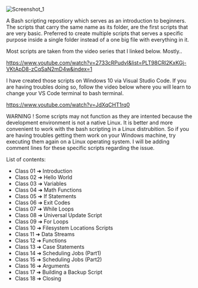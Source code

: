 
![Screenshot_1](https://github.com/KadirDokur/BashScripting/assets/45979582/7d0daa4c-e068-49ac-9ebf-c7c2f8bfebf2)

A Bash scripting repostiory which serves as an introduction to beginners. The scripts that carry the same name as its folder, are the first scripts that are very basic. Preferred to create multiple scripts that serves a specific purpose inside a single folder instead of a one big file with everything in it.


Most scripts are taken from the video series that I linked below. Mostly..

https://www.youtube.com/watch?v=2733cRPudvI&list=PLT98CRl2KxKGj-VKtApD8-zCqSaN2mD4w&index=1

I have created those scripts on Windows 10 via Visual Studio Code. If you are having troubles doing so, follow the video below where you will learn to change your VS Code terminal to bash terminal.

https://www.youtube.com/watch?v=JdXqCHT1rq0


WARNING !
Some scripts may not function as they are intented because the development environment is not a native Linux. It is better and more convenient to work with the bash scripting in a Linux distrubition.
So if you are having troubles getting them work on your Windows machine, try executing them again on a Linux operating system. I will be adding comment lines for these specific scripts regarding the issue.

List of contents:
- Class 01 ➜ Introduction
- Class 02 ➜ Hello World
- Class 03 ➜ Variables
- Class 04 ➜ Math Functions 
- Class 05 ➜ If Statements
- Class 06 ➜ Exit Codes
- Class 07 ➜ While Loops
- Class 08 ➜ Universal Update Script
- Class 09 ➜ For Loops
- Class 10 ➜ Filesystem Locations Scripts
- Class 11 ➜ Data Streams
- Class 12 ➜ Functions
- Class 13 ➜ Case Statements
- Class 14 ➜ Scheduling Jobs (Part1)
- Class 15 ➜ Scheduling Jobs (Part2)
- Class 16 ➜ Arguments
- Class 17 ➜ Building a Backup Script
- Class 18 ➜ Closing

